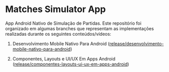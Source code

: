 # Matches Simulator App

App Android Nativo de Simulação de Partidas.
Este repositório foi organizado em algumas branches que representam as implementações realizadas durante os seguintes conteúdos/vídeos:

1. Desenvolvimento Mobile Nativo Para Android ([release/desenvolvimento-mobile-nativo-para-android](https://github.com/pedrgabriel/matches-simulator-app/tree/release/desenvolvimento-mobile-nativo-para-android))

2. Componentes, Layouts e UI/UX Em Apps Android ([release/componentes-layouts-ui-ux-em-apps-android](https://github.com/pedrgabriel/matches-simulator-app/tree/release/componentes-layouts-ui-ux-em-apps-android))
